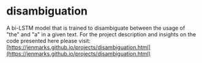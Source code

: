 # disambiguation

A bi-LSTM model that is trained to disambiguate between the usage of "the" and "a" in a given text. For the project description and insights on the code presented here please visit:
[https://jenmarks.github.io/projects/disambiguation.html](https://jenmarks.github.io/projects/disambiguation.html)

